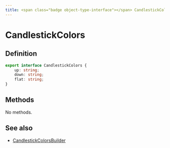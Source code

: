 ```yaml
---
title: <span class="badge object-type-interface"></span> CandlestickColors
---
```

# <span class="badge object-type-interface"></span> CandlestickColors

## Definition

```typescript
export interface CandlestickColors {
	up: string;
	down: string;
	flat: string;
}

```
## Methods

No methods.
## See also

 * <span class="badge builder"></span> [CandlestickColorsBuilder](./builder-CandlestickColorsBuilder.md)
